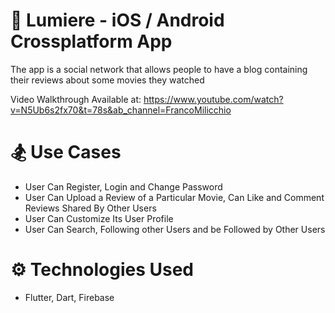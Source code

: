# :movie_camera: Lumiere - iOS / Android Crossplatform App

The app is a social network that allows people to have a blog containing their reviews about some movies they watched

Video Walkthrough Available at: https://www.youtube.com/watch?v=N5Ub6s2fx70&t=78s&ab_channel=FrancoMilicchio

# :snowboarder:	 Use Cases

* User Can Register, Login and Change Password
* User Can Upload a Review of a Particular Movie, Can Like and Comment Reviews Shared By Other Users
* User Can Customize Its User Profile
* User Can Search, Following other Users and be Followed by Other Users

# :gear: Technologies Used
* Flutter, Dart, Firebase 

